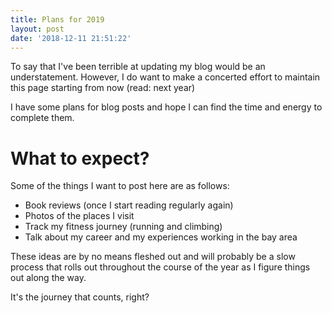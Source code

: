 ```yaml
---
title: Plans for 2019
layout: post
date: '2018-12-11 21:51:22'
---
```


To say that I've been terrible at updating my blog would be an understatement. However, I do want to make a concerted effort to maintain this page starting from now (read: next year)

I have some plans for blog posts and hope I can find the time and energy to complete them.

# What to expect?
Some of the things I want to post here are as follows:

- Book reviews (once I start reading regularly again)
- Photos of the places I visit
- Track my fitness journey (running and climbing)
- Talk about my career and my experiences working in the bay area

These ideas are by no means fleshed out and will probably be a slow process that rolls out throughout the course of the year as I figure things out along the way.

It's the journey that counts, right?